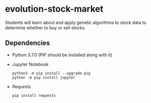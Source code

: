 # evolution-stock-market
Students will learn about and apply genetic algorithms to stock data to determine whether to buy or sell stocks.

## Dependencies
* Python 3.7.0 (PIP should be installed along with it) 
* Jupyter Notebook
    ```
    python3 -m pip install --upgrade pip  
    python -m pip install jupyter
    ```

* Requests
    ```
    pip install requests
    ```
